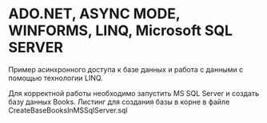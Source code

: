# ADO.NET, ASYNC MODE, WINFORMS, LINQ, Microsoft SQL SERVER

Пример асинхронного доступа к базе данных и работа с данными с помощью технологии LINQ.

Для корректной работы необходимо запустить MS SQL Server и создать базу данных Books.
Листинг для создания базы в корне в файле CreateBaseBooksInMSSqlServer.sql
